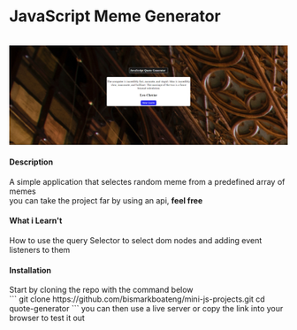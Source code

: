 # JavaScript Meme Generator
<br />
<img src="quote-gen.png" alt="quote generator">
<br />
<h4>Description</h4>
A simple application that selectes random meme from a predefined 
array of memes <br />
you can take the project far by using an api, <strong>feel free</strong>
<br />
<h4>What i Learn't</h4>
How to use the query Selector to select dom nodes and 
adding event listeners to them
<br />
<h4>Installation</h4>
Start by cloning the repo with the command below <br />
```
git clone https://github.com/bismarkboateng/mini-js-projects.git 
cd quote-generator
```
you can then use a live server or copy the link into your browser to test it out